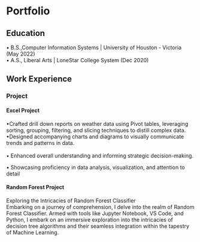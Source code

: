 # Portfolio 

## Education
• B.S.,Computer Information Systems | University of Houston - Victoria (May 2022) <br>
• A.S., Liberal Arts | LoneStar College System (Dec 2020)


## Work Experience

### Project

#### Excel Project
•Crafted drill down reports on weather data using Pivot tables, leveraging sorting, grouping, filtering, and slicing techniques to distill complex data.
<br>
•Designed accompanying charts and diagrams to visually communicate trends and patterns in data.  
<br>
•	Enhanced overall understanding and informing strategic decision-making. <br> 

•	Showcasing proficiency in data analysis, visualization, and attention to detail  



#### Random Forest Project
Exploring the Intricacies of Random Forest Classifier <br>
Embarking on a journey of comprehension, I delve into the realm of Random Forest Classifier. Armed with tools like Jupyter Notebook, VS Code, and Python,
I embark on an immersive exploration into the intricacies of decision tree algorithms and their seamless integration within the tapestry of Machine Learning.
